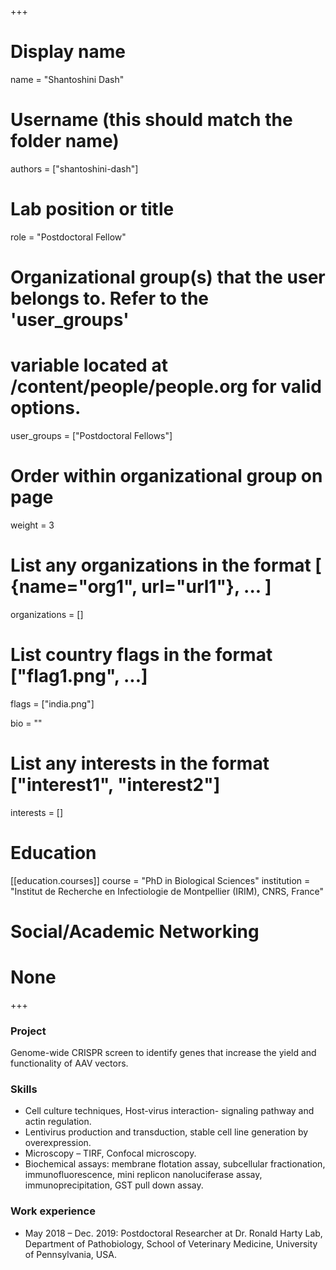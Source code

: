 +++
# Display name
name = "Shantoshini Dash"

# Username (this should match the folder name)
authors = ["shantoshini-dash"]

# Lab position or title
role = "Postdoctoral Fellow"

# Organizational group(s) that the user belongs to. Refer to the 'user_groups'
# variable located at /content/people/people.org for valid options.
user_groups = ["Postdoctoral Fellows"]

# Order within organizational group on page
weight = 3

# List any organizations in the format [ {name="org1", url="url1"}, ... ]
organizations = []

# List country flags in the format ["flag1.png", ...]
flags = ["india.png"]

bio = ""

# List any interests in the format ["interest1", "interest2"]
interests = []

# Education
[[education.courses]]
course = "PhD in Biological Sciences"
institution = "Institut de Recherche en Infectiologie de Montpellier (IRIM), CNRS, France"

# Social/Academic Networking
# None
+++

### Project
Genome-wide CRISPR screen to identify genes that increase the yield and
functionality of AAV vectors.

### Skills
- Cell culture techniques, Host-virus interaction- signaling pathway and actin
  regulation.
- Lentivirus production and transduction, stable cell line generation by
  overexpression.
- Microscopy – TIRF, Confocal microscopy.
- Biochemical assays: membrane flotation assay, subcellular fractionation,
  immunofluorescence, mini replicon nanoluciferase assay, immunoprecipitation,
  GST pull down assay.

### Work experience
- May 2018 – Dec. 2019: Postdoctoral Researcher at Dr. Ronald Harty Lab,
  Department of Pathobiology, School of Veterinary Medicine, University of
  Pennsylvania, USA.

